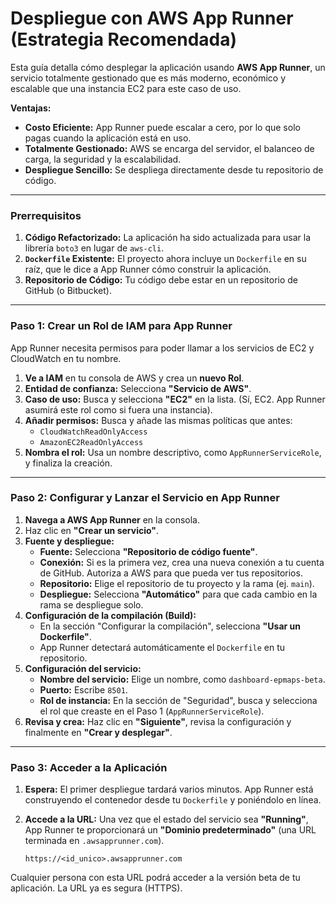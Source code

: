 # Despliegue con AWS App Runner (Estrategia Recomendada)

Esta guía detalla cómo desplegar la aplicación usando **AWS App Runner**, un servicio totalmente gestionado que es más moderno, económico y escalable que una instancia EC2 para este caso de uso.

**Ventajas:**
- **Costo Eficiente:** App Runner puede escalar a cero, por lo que solo pagas cuando la aplicación está en uso.
- **Totalmente Gestionado:** AWS se encarga del servidor, el balanceo de carga, la seguridad y la escalabilidad.
- **Despliegue Sencillo:** Se despliega directamente desde tu repositorio de código.

---

### Prerrequisitos

1.  **Código Refactorizado:** La aplicación ha sido actualizada para usar la librería `boto3` en lugar de `aws-cli`.
2.  **`Dockerfile` Existente:** El proyecto ahora incluye un `Dockerfile` en su raíz, que le dice a App Runner cómo construir la aplicación.
3.  **Repositorio de Código:** Tu código debe estar en un repositorio de GitHub (o Bitbucket).

---

### Paso 1: Crear un Rol de IAM para App Runner

App Runner necesita permisos para poder llamar a los servicios de EC2 y CloudWatch en tu nombre.

1.  **Ve a IAM** en tu consola de AWS y crea un **nuevo Rol**.
2.  **Entidad de confianza:** Selecciona **"Servicio de AWS"**.
3.  **Caso de uso:** Busca y selecciona **"EC2"** en la lista. (Sí, EC2. App Runner asumirá este rol como si fuera una instancia).
4.  **Añadir permisos:** Busca y añade las mismas políticas que antes:
    *   `CloudWatchReadOnlyAccess`
    *   `AmazonEC2ReadOnlyAccess`
5.  **Nombra el rol:** Usa un nombre descriptivo, como `AppRunnerServiceRole`, y finaliza la creación.

---

### Paso 2: Configurar y Lanzar el Servicio en App Runner

1.  **Navega a AWS App Runner** en la consola.
2.  Haz clic en **"Crear un servicio"**.
3.  **Fuente y despliegue:**
    *   **Fuente:** Selecciona **"Repositorio de código fuente"**.
    *   **Conexión:** Si es la primera vez, crea una nueva conexión a tu cuenta de GitHub. Autoriza a AWS para que pueda ver tus repositorios.
    *   **Repositorio:** Elige el repositorio de tu proyecto y la rama (ej. `main`).
    *   **Despliegue:** Selecciona **"Automático"** para que cada cambio en la rama se despliegue solo.
4.  **Configuración de la compilación (Build):**
    *   En la sección "Configurar la compilación", selecciona **"Usar un Dockerfile"**.
    *   App Runner detectará automáticamente el `Dockerfile` en tu repositorio.
5.  **Configuración del servicio:**
    *   **Nombre del servicio:** Elige un nombre, como `dashboard-epmaps-beta`.
    *   **Puerto:** Escribe `8501`.
    *   **Rol de instancia:** En la sección de "Seguridad", busca y selecciona el rol que creaste en el Paso 1 (`AppRunnerServiceRole`).
6.  **Revisa y crea:** Haz clic en **"Siguiente"**, revisa la configuración y finalmente en **"Crear y desplegar"**.

---

### Paso 3: Acceder a la Aplicación

1.  **Espera:** El primer despliegue tardará varios minutos. App Runner está construyendo el contenedor desde tu `Dockerfile` y poniéndolo en línea.
2.  **Accede a la URL:** Una vez que el estado del servicio sea **"Running"**, App Runner te proporcionará un **"Dominio predeterminado"** (una URL terminada en `.awsapprunner.com`).

    `https://<id_unico>.awsapprunner.com`

Cualquier persona con esta URL podrá acceder a la versión beta de tu aplicación. La URL ya es segura (HTTPS).
